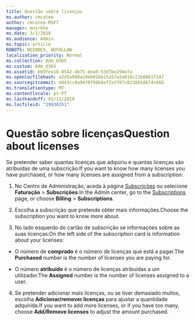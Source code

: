 ```yaml
---
title: Questão sobre licenças
ms.author: cmcatee
author: cmcatee-MSFT
manager: mnirkhe
ms.date: 3/2/2018
ms.audience: Admin
ms.topic: article
ROBOTS: NOINDEX, NOFOLLOW
localization_priority: Normal
ms.collection: Adm_O365
ms.custom: Adm_O365
ms.assetid: b69fea1b-0542-4b75-bea0-53d7be294e7a
ms.openlocfilehash: a2d5a988ac0eb01bb15a57a2a018c21b8861f147
ms.sourcegitcommit: dd43cc0a9470f98b8ef2a3787c823801d674c666
ms.translationtype: MT
ms.contentlocale: pt-PT
ms.lasthandoff: 02/12/2019
ms.locfileid: "29938351"
---
```

# <a name="question-about-licenses"></a><span data-ttu-id="b7b64-102">Questão sobre licenças</span><span class="sxs-lookup"><span data-stu-id="b7b64-102">Question about licenses</span></span>

<span data-ttu-id="b7b64-103">Se pretender saber quantas licenças que adquiriu e quantas licenças são atribuídas de uma subscrição:</span><span class="sxs-lookup"><span data-stu-id="b7b64-103">If you want to know how many licenses you have purchased, or how many licenses are assigned from a subscription:</span></span>
  
1. <span data-ttu-id="b7b64-104">No Centro de Administração, aceda à página [Subscrições](https://go.microsoft.com/fwlink/p/?linkid=842054) ou selecione **Faturação** \> **Subscrições**.</span><span class="sxs-lookup"><span data-stu-id="b7b64-104">In the Admin center, go to the [Subscriptions](https://go.microsoft.com/fwlink/p/?linkid=842054) page, or choose **Billing** \> **Subscriptions**.</span></span>
    
2. <span data-ttu-id="b7b64-105">Escolha a subscrição que pretende obter mais informações.</span><span class="sxs-lookup"><span data-stu-id="b7b64-105">Choose the subscription you want to know more about.</span></span>
    
3. <span data-ttu-id="b7b64-106">No lado esquerdo do cartão de subscrição se informações sobre as suas licenças:</span><span class="sxs-lookup"><span data-stu-id="b7b64-106">On the left side of the subscription card is information about your licenses:</span></span>
    
  - <span data-ttu-id="b7b64-107">O número de **comprado** é o número de licenças que está a pagar.</span><span class="sxs-lookup"><span data-stu-id="b7b64-107">The **Purchased** number is the number of licenses you are paying for.</span></span> 
    
  - <span data-ttu-id="b7b64-108">O número **atribuído** é o número de licenças atribuídas a um utilizador.</span><span class="sxs-lookup"><span data-stu-id="b7b64-108">The **Assigned** number is the number of licenses assigned to a user.</span></span> 
    
4. <span data-ttu-id="b7b64-109">Se pretender adicionar mais licenças, ou se tiver demasiado muitos, escolha **Adicionar/remover licenças** para ajustar a quantidade adquirida.</span><span class="sxs-lookup"><span data-stu-id="b7b64-109">If you want to add more licenses, or if you have too many, choose **Add/Remove licenses** to adjust the amount purchased.</span></span> 
    

